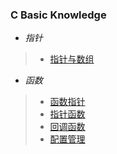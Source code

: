 ### C Basic Knowledge


* *指针*
> * [指针与数组](src/ptr_arr.c)

* *函数*
> * [函数指针](src/fn_ptr.c)
> * [指针函数](src/ptr_fn.c)
> * [回调函数](src/callback_fn.c)
> * [配置管理](src/config.c)
